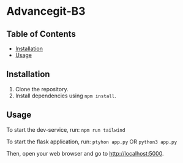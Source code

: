 # Advancegit-B3

## Table of Contents

- [Installation](#installation)
- [Usage](#usage)

## Installation

1. Clone the repository.
2. Install dependencies using `npm install`.

## Usage

To start the dev-service, run: `npm run tailwind`

To start the flask application, run: `ptyhon app.py` OR `python3 app.py`

Then, open your web browser and go to [http://localhost:5000](http://localhost:5000).
